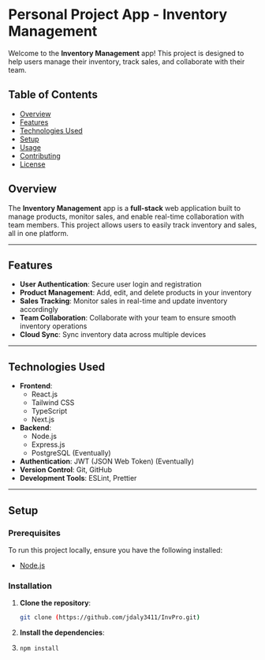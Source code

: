 # Personal Project App - Inventory Management

Welcome to the **Inventory Management** app! This project is designed to help users manage their inventory, track sales, and collaborate with their team.

## Table of Contents
- [Overview](#overview)
- [Features](#features)
- [Technologies Used](#technologies-used)
- [Setup](#setup)
- [Usage](#usage)
- [Contributing](#contributing)
- [License](#license)

## Overview

The **Inventory Management** app is a **full-stack** web application built to manage products, monitor sales, and enable real-time collaboration with team members. This project allows users to easily track inventory and sales, all in one platform.

---

## Features

- **User Authentication**: Secure user login and registration
- **Product Management**: Add, edit, and delete products in your inventory
- **Sales Tracking**: Monitor sales in real-time and update inventory accordingly
- **Team Collaboration**: Collaborate with your team to ensure smooth inventory operations
- **Cloud Sync**: Sync inventory data across multiple devices

---

## Technologies Used

- **Frontend**:
  - React.js
  - Tailwind CSS
  - TypeScript
  - Next.js
- **Backend**:
  - Node.js
  - Express.js
  - PostgreSQL (Eventually)
- **Authentication**: JWT (JSON Web Token) (Eventually)
- **Version Control**: Git, GitHub
- **Development Tools**: ESLint, Prettier

---

## Setup

### Prerequisites

To run this project locally, ensure you have the following installed:

- [Node.js](https://nodejs.org/)

### Installation

1. **Clone the repository**:
   ```bash
   git clone (https://github.com/jdaly3411/InvPro.git)
2. **Install the dependencies**:
3. ```bash
   npm install

